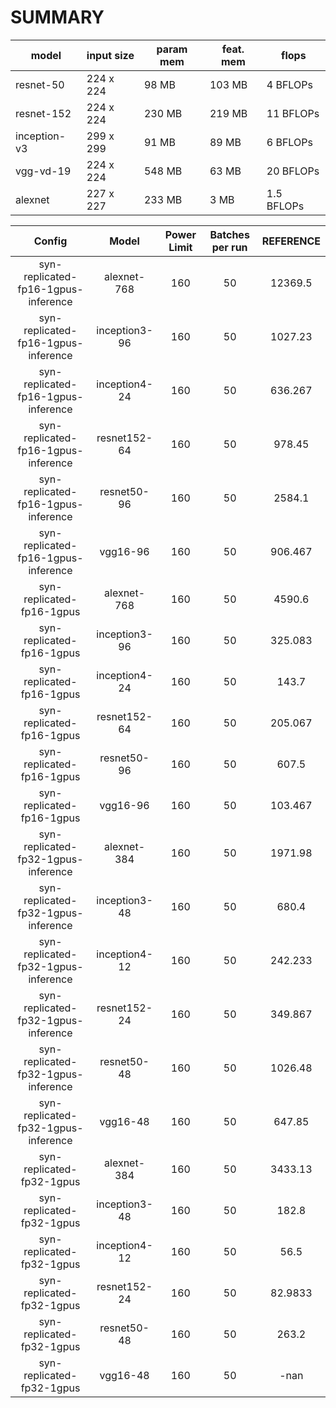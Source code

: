 SUMMARY
===
| model | input size | param mem | feat. mem | flops  |
|-------|------------|--------------|----------------|-------------|
| resnet-50 | 224 x 224 | 98 MB | 103 MB | 4 BFLOPs |
| resnet-152 | 224 x 224 | 230 MB | 219 MB | 11 BFLOPs |
| inception-v3 | 299 x 299 | 91 MB | 89 MB | 6 BFLOPs |
| vgg-vd-19 | 224 x 224 | 548 MB | 63 MB | 20 BFLOPs |
| alexnet | 227 x 227 | 233 MB | 3 MB | 1.5 BFLOPs |

Config | Model | Power Limit | Batches per run | REFERENCE |
:------:|:------:|:------:|:------:|:------:|
syn-replicated-fp16-1gpus-inference | alexnet-768 | 160 | 50 | 12369.5 |
syn-replicated-fp16-1gpus-inference | inception3-96 | 160 | 50 | 1027.23 |
syn-replicated-fp16-1gpus-inference | inception4-24 | 160 | 50 | 636.267 |
syn-replicated-fp16-1gpus-inference | resnet152-64 | 160 | 50 | 978.45 |
syn-replicated-fp16-1gpus-inference | resnet50-96 | 160 | 50 | 2584.1 |
syn-replicated-fp16-1gpus-inference | vgg16-96 | 160 | 50 | 906.467 |
syn-replicated-fp16-1gpus | alexnet-768 | 160 | 50 | 4590.6 |
syn-replicated-fp16-1gpus | inception3-96 | 160 | 50 | 325.083 |
syn-replicated-fp16-1gpus | inception4-24 | 160 | 50 | 143.7 |
syn-replicated-fp16-1gpus | resnet152-64 | 160 | 50 | 205.067 |
syn-replicated-fp16-1gpus | resnet50-96 | 160 | 50 | 607.5 |
syn-replicated-fp16-1gpus | vgg16-96 | 160 | 50 | 103.467 |
syn-replicated-fp32-1gpus-inference | alexnet-384 | 160 | 50 | 1971.98 |
syn-replicated-fp32-1gpus-inference | inception3-48 | 160 | 50 | 680.4 |
syn-replicated-fp32-1gpus-inference | inception4-12 | 160 | 50 | 242.233 |
syn-replicated-fp32-1gpus-inference | resnet152-24 | 160 | 50 | 349.867 |
syn-replicated-fp32-1gpus-inference | resnet50-48 | 160 | 50 | 1026.48 |
syn-replicated-fp32-1gpus-inference | vgg16-48 | 160 | 50 | 647.85 |
syn-replicated-fp32-1gpus | alexnet-384 | 160 | 50 | 3433.13 |
syn-replicated-fp32-1gpus | inception3-48 | 160 | 50 | 182.8 |
syn-replicated-fp32-1gpus | inception4-12 | 160 | 50 | 56.5 |
syn-replicated-fp32-1gpus | resnet152-24 | 160 | 50 | 82.9833 |
syn-replicated-fp32-1gpus | resnet50-48 | 160 | 50 | 263.2 |
syn-replicated-fp32-1gpus | vgg16-48 | 160 | 50 | -nan |
